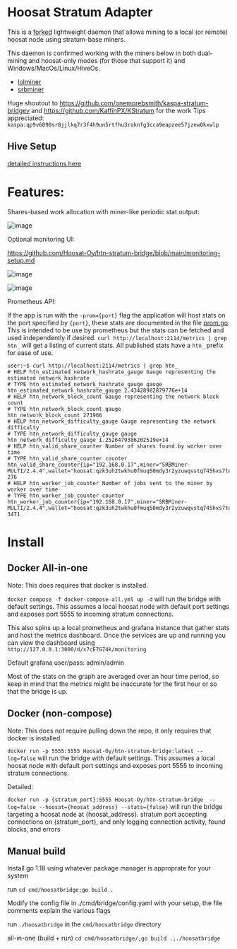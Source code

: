 # Hoosat Stratum Adapter

This is a [forked](https://github.com/onemorebsmith/kaspa-stratum-bridge) lightweight daemon that allows mining to a local (or remote) hoosat node using stratum-base miners.

This daemon is confirmed working with the miners below in both dual-mining and hoosat-only modes (for those that support it) and Windows/MacOs/Linux/HiveOs.
* [lolminer](https://github.com/Lolliedieb/lolMiner-releases/releases/tag/1.81)
* [srbminer](https://github.com/doktor83/SRBMiner-Multi/releases/tag/2.4.4)

Huge shoutout to https://github.com/onemorebsmith/kaspa-stratum-bridgev and https://github.com/KaffinPX/KStratum for the work
Tips appreciated: `kaspa:qp9v6090sr8jjlkq7r3f4h9un5rtfhu3raknfg3cca9eapzee57jzew0kxwlp`


## Hive Setup
[detailed instructions here](hive-setup.md) 


# Features:

Shares-based work allocation with miner-like periodic stat output:

![image](https://user-images.githubusercontent.com/59971111/191983487-479e19ec-a8cb-4edb-afc4-55a1165e79fc.png)



Optional monitoring UI:

https://github.com/Hoosat-Oy/htn-stratum-bridge/blob/main/monitoring-setup.md

![image](https://user-images.githubusercontent.com/59971111/192025446-f20d74a5-f9e0-4290-b98b-9f56af8f23b4.png)

![image](https://user-images.githubusercontent.com/59971111/191980688-2d0faf6b-d551-4880-a316-de2303cfeb7d.png)


Prometheus API:

If the app is run with the `-prom={port}` flag the application will host stats on the port specified by `{port}`, these stats are documented in the file [prom.go](src/htnstratum/prom.go). This is intended to be use by prometheus but the stats can be fetched and used independently if desired. `curl http://localhost:2114/metrics | grep htn_` will get a listing of current stats. All published stats have a `htn_` prefix for ease of use.

```
user:~$ curl http://localhost:2114/metrics | grep htn_
# HELP htn_estimated_network_hashrate_gauge Gauge representing the estimated network hashrate
# TYPE htn_estimated_network_hashrate_gauge gauge
htn_estimated_network_hashrate_gauge 2.43428982879776e+14
# HELP htn_network_block_count Gauge representing the network block count
# TYPE htn_network_block_count gauge
htn_network_block_count 271966
# HELP htn_network_difficulty_gauge Gauge representing the network difficulty
# TYPE htn_network_difficulty_gauge gauge
htn_network_difficulty_gauge 1.2526479386202519e+14
# HELP htn_valid_share_counter Number of shares found by worker over time
# TYPE htn_valid_share_counter counter
htn_valid_share_counter{ip="192.168.0.17",miner="SRBMiner-MULTI/2.4.4",wallet="hoosat:qzk3uh2twkhu0fmuq50mdy3r2yzuwqvstq745hxs7tet25hfd4egcafcdmpdl",worker="002"} 276
# HELP htn_worker_job_counter Number of jobs sent to the miner by worker over time
# TYPE htn_worker_job_counter counter
htn_worker_job_counter{ip="192.168.0.17",miner="SRBMiner-MULTI/2.4.4",wallet="hoosat:qzk3uh2twkhu0fmuq50mdy3r2yzuwqvstq745hxs7tet25hfd4egcafcdmpdl",worker="002"} 3471

```

# Install

## Docker All-in-one

Note: This does requires that docker is installed.

  

`docker compose -f docker-compose-all.yml up -d` will run the bridge with default settings. This assumes a local hoosat node with default port settings and exposes port 5555 to incoming stratum connections.

  

This also spins up a local prometheus and grafana instance that gather stats and host the metrics dashboard. Once the services are up and running you can view the dashboard using `http://127.0.0.1:3000/d/x7cE7G74k/monitoring`

Default grafana user/pass: admin/admin

Most of the stats on the graph are averaged over an hour time period, so keep in mind that the metrics might be inaccurate for the first hour or so that the bridge is up.


## Docker (non-compose)

Note: This does not require pulling down the repo, it only requires that docker is installed.

`docker run -p 5555:5555 Hoosat-Oy/htn-stratum-bridge:latest --log=false` will run the bridge with default settings. This assumes a local hoosat node with default port settings and exposes port 5555 to incoming stratum connections.


Detailed:

`docker run -p {stratum_port}:5555 Hoosat-Oy/htn-stratum-bridge  --log=false --hoosat={hoosat_address} --stats={false}` will run the bridge targeting a hoosat node at {hoosat_address}. stratum port accepting connections on {stratum_port}, and only logging connection activity, found blocks, and errors

  

## Manual build

Install go 1.18 using whatever package manager is approprate for your system

  

run `cd cmd/hoosatbridge;go build .`

  

Modify the config file in ./cmd/bridge/config.yaml with your setup, the file comments explain the various flags

  

run `./hoosatbridge` in the `cmd/hoosatbridge` directory

  

all-in-one (build + run) `cd cmd/hoosatbridge/;go build .;./hoosatbridge`
